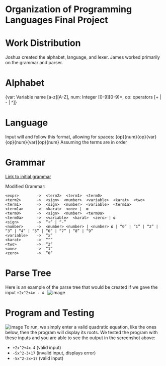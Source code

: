 # Organization of Programming Languages Final Project

# Work Distribution
Joshua created the alphabet, language, and lexer. James worked primarily on the grammar and parser.

# Alphabet 
{var: Variable name [a-z][A-Z], num: Integer [0-9][0-9]*, op: operators [+ | - | ^]}

# Language
Input will and follow this format, allowing for spaces: {op}{num}{op}{var}{op}{num}{var}{op}{num} 
Assuming the terms are in order

# Grammar
[Link to initial grammar](https://github.com/JC2615/ProgLangProj/files/6392494/grammar.pdf) 



Modified Grammar:
```
<expr>        ->  <term2>  <term1>  <term0>
<term2>       ->  <sign>  <number>  <variable>  <karat>  <two>
<term1>       ->  <sign>  <number>  <variable>  <term1a>
<term1a>      ->  <karat>  <one> |  𝛆
<term0>       ->  <sign>  <number>  <term0a>
<term0a>      ->  <variable>  <karat>  <zero> | 𝛆
<sign>        ->  “+” | “-”
<number>      ->  <number> <number> | <number> 𝛆 | “0” | “1” | “2” | “3” | “4” | “5” | “6” | “7” | “8” | “9”
<variable>    ->  “x”
<karat>       ->  “^”
<two>         ->  “2”
<one>         ->  “1”
<zero>        ->  “0”
```

# Parse Tree
Here is an example of the parse tree that would be created if we gave the input `+2x^2+4x - 4 `
![image](https://user-images.githubusercontent.com/39973276/116474269-4b557180-a846-11eb-9ea4-8c0fffa2c370.png)


# Program and Testing
![image](https://user-images.githubusercontent.com/39973276/116469022-9a4bd880-a83f-11eb-8367-ab2e9e422a4a.png)
To run, we simply enter a valid quadratic equation, like the ones below, then the program will display its roots.
We tested the program with these inputs and you are able to see the output in the screenshot above:
- `+2x^2+4x-4` (valid input)
- `-5x^2-3+17` (invalid input, displays error)
- `-5x^2-3x+17` (valid input)
